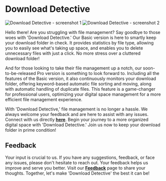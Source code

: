 # Download Detective

![Download Detective - screenshot 1](https://kolee.kr/assets/images/screenshot1-95931be1188cea24ae3808f63743bd88.png)
![Download Detective - screenshot 2](https://kolee.kr/assets/images/screenshot2-662049798905963e25500c534bd743ce.png)

Hello there! Are you struggling with file management? Say goodbye to those woes with 'Download Detective.' Our Basic version is here to smartly keep your download folder in check. It provides statistics by file type, allowing you to easily see what's taking up space, and enables you to delete unnecessary files with just a click. No more stress over a cluttered download folder!

And for those looking to take their file management up a notch, our soon-to-be-released Pro version is something to look forward to. Including all the features of the Basic version, it also continuously monitors your download folder, offering keyword-based automatic file sorting and moving, along with automatic handling of duplicate files. This feature is a game-changer for professional users, optimizing your digital space management for a more efficient file management experience.

With 'Download Detective,' file management is no longer a hassle. We always welcome your feedback and are here to assist with any issues. Connect with us directly [**here**](https://github.com/koleeit/download-detective/issues). Begin your journey to a more organized digital space with 'Download Detective.' Join us now to keep your download folder in prime condition!

## Feedback

Your input is crucial to us. If you have any suggestions, feedback, or face any issues, please don't hesitate to reach out. Your feedback helps us improve and serve you better. Visit our [**Feedback**](https://github.com/koleeit/download-detective/issues) page to share your thoughts. Together, let's make 'Download Detective' the best it can be!

